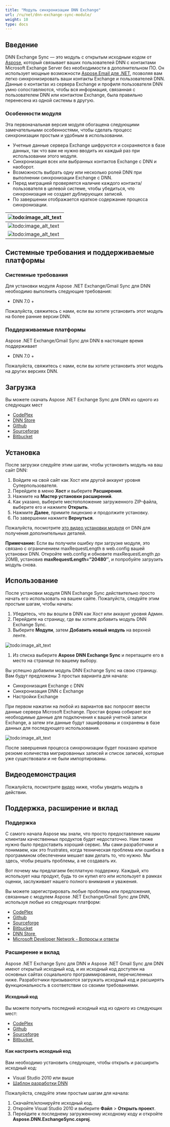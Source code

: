 ```yaml
---
title: "Модуль синхронизации DNN Exchange"
url: /ru/net/dnn-exchange-sync-module/
weight: 10
type: docs
---
```


## **Введение**
DNN Exchange Sync — это модуль с открытым исходным кодом от [Aspose](http://www.aspose.com/), который связывает ваших пользователей DNN с контактами Microsoft Exchange Server без необходимости в дополнительном ПО. Он использует мощные возможности [Aspose.Email для .NET](http://www.aspose.com/.net/email-component.aspx), позволяя вам легко синхронизировать ваши контакты Exchange и пользователей DNN. Данные о контактах из сервера Exchange и профиля пользователя DNN умно сопоставляются, чтобы вся информация, связанная с пользователем DNN или контактом Exchange, была правильно перенесена из одной системы в другую.
### **Особенности модуля**
Эта первоначальная версия модуля обогащена следующими замечательными особенностями, чтобы сделать процесс синхронизации простым и удобным в использовании.

- Учетные данные сервера Exchange шифруются и сохраняются в базе данных, так что вам не нужно вводить их каждый раз при использовании этого модуля.
- Синхронизация всех или выбранных контактов Exchange с DNN и наоборот.
- Возможность выбрать одну или несколько ролей DNN при выполнении синхронизации Exchange с DNN.
- Перед миграцией проверяется наличие каждого контакта/пользователя в целевой системе, чтобы убедиться, что синхронизация не создает дублирующих записей.
- По завершении отображается краткое содержание процесса синхронизации.

|![todo:image_alt_text](http://www.aspose.com/blogs/wp-content/uploads/2014/07/DNN-Exchange-Sync-home.png)|
| :- |
|![todo:image_alt_text](http://www.aspose.com/blogs/wp-content/uploads/2014/07/Exchange-to-DNN-Sync.png)|
|![todo:image_alt_text](http://www.aspose.com/blogs/wp-content/uploads/2014/07/DNN-to-Exchange-Sync.png)|
## **Системные требования и поддерживаемые платформы**
### **Системные требования**
Для установки модуля Aspose .NET Exchange/Gmail Sync для DNN необходимо выполнить следующие требования:

- DNN 7.0 +

Пожалуйста, свяжитесь с нами, если вы хотите установить этот модуль на более ранние версии DNN.
### **Поддерживаемые платформы**
Aspose .NET Exchange/Gmail Sync для DNN в настоящее время поддерживает

- DNN 7.0 +

Пожалуйста, свяжитесь с нами, если вы хотите установить этот модуль на других версиях DNN.
## **Загрузка**
Вы можете скачать Aspose .NET Exchange Sync для DNN из одного из следующих мест

- [CodePlex ](https://asposednn.codeplex.com/releases)
- [DNN Store ](http://store.dnnsoftware.com/home/product-details/dnn-exchange-sync-2-way-link-between-dnn-and-microsoft-exchange-server)
- [Github ](https://github.com/asposemarketplace/Aspose_for_DNN/releases)
- [Sourceforge ](https://sourceforge.net/projects/asposednn/files/)
- [Bitbucket ](https://bitbucket.org/asposemarketplace/aspose-for-dnn/downloads)
## **Установка**
После загрузки следуйте этим шагам, чтобы установить модуль на ваш сайт DNN:

1. Войдите на свой сайт как Хост или другой аккаунт уровня Суперпользователя.
1. Перейдите в меню **Хост** и выберите **Расширения**.
1. Нажмите на **Мастер установки расширений**.
1. Как указано, выберите местоположение загруженного ZIP-файла, выберите его и нажмите **Открыть**.
1. Нажмите **Далее**, примите лицензию и продолжите установку.
1. По завершении нажмите **Вернуться**.

Пожалуйста, посмотрите [это видео установки модуля](http://www.dnnsoftware.com/community/learn/video-library/view-video/video/542/view/details/how-to-install-a-module-in-dotnetnuke-7) от DNN для получения дополнительных деталей.

**Примечание:** Если вы получили ошибку при загрузке модуля, это связано с ограничением maxRequestLength в web.config вашей установки DNN. Откройте web.config и обновите maxRequestLength до 20MB, установив **maxRequestLength=”20480″**, и попробуйте загрузить модуль снова.
## **Использование**
После установки модуля DNN Exchange Sync действительно просто начать его использовать на вашем сайте. Пожалуйста, следуйте этим простым шагам, чтобы начать:

1. Убедитесь, что вы вошли в DNN как Хост или аккаунт уровня Админ.
1. Перейдите на страницу, где вы хотите добавить модуль DNN Exchange Sync.
1. Выберите **Модули**, затем **Добавить новый модуль** на верхней ленте.

![todo:image_alt_text](http://www.aspose.com/blogs/wp-content/uploads/2014/07/DNN-Exchange-Sync-add-module-to-page.png)

1. Из списка выберите **Aspose** **DNN Exchange Sync** и перетащите его в место на странице по вашему выбору.

Вы успешно добавили модуль DNN Exchange Sync на свою страницу. Вам будут предложены 3 простых варианта для начала:

- Синхронизация Exchange с DNN
- Синхронизация DNN с Exchange
- Настройки Exchange

При первом нажатии на любой из вариантов вас попросят ввести данные сервера Microsoft Exchange. Простая форма собирает все необходимые данные для подключения к вашей учетной записи Exchange, а затем эти данные будут зашифрованы и сохранены в базе данных для последующего использования.

![todo:image_alt_text](http://www.aspose.com/blogs/wp-content/uploads/2014/07/DNN-Exchange-Sync-Exchange-Server-Details.png)

После завершения процесса синхронизации будет показано краткое резюме количества мигрированных записей и список записей, которые уже существовали и не были импортированы.
## **Видеодемонстрация**
Пожалуйста, посмотрите [видео](https://www.youtube.com/watch?v=LqEiYz287GA) ниже, чтобы увидеть модуль в действии.
## **Поддержка, расширение и вклад**
### **Поддержка**
С самого начала Aspose мы знали, что просто предоставление нашим клиентам качественных продуктов будет недостаточно. Нам также нужно было предоставить хороший сервис. Мы сами разработчики и понимаем, как это frustrates, когда техническая проблема или ошибка в программном обеспечении мешает вам делать то, что нужно. Мы здесь, чтобы решать проблемы, а не создавать их.

Вот почему мы предлагаем бесплатную поддержку. Каждый, кто использует наш продукт, будь то он купил его или использует в рамках оценки, заслуживает нашего полного внимания и уважения.

Вы можете зарегистрировать любые проблемы или предложения, связанные с модулем Aspose .NET Exchange/Gmail Sync для DNN, используя любые из следующих платформ:

- [CodePlex ](https://asposednn.codeplex.com/workitem/list/basic)
- [Github ](https://github.com/asposemarketplace/Aspose_for_DNN/issues)
- [Sourceforge ](https://sourceforge.net/p/asposednn/tickets/)
- [Bitbucket ](https://bitbucket.org/asposemarketplace/aspose-for-dnn/issues?status=new&status=open)
- [DNN Store ](http://store.dnnsoftware.com/help-center/help-desk/ticket-entry/packageid/33341)
- [Microsoft Developer Network - Вопросы и ответы ](https://code.msdn.microsoft.com/DNN-Exchange-Sync-2-Way-fab0339b/view/Discussions#content)
### **Расширение и вклад**
Aspose .NET Exchange Sync для DNN и Aspose .NET Gmail Sync для DNN имеют открытый исходный код, и их исходный код доступен на основных сайтах социального программирования, перечисленных ниже. Разработчики призываются загружать исходный код и расширять функциональность в соответствии со своими требованиями.
#### **Исходный код**
Вы можете получить последний исходный код из одного из следующих мест:

- [CodePlex ](https://asposednn.codeplex.com/SourceControl/latest)
- [Github ](https://github.com/asposemarketplace/Aspose_for_DNN)
- [Sourceforge ](https://sourceforge.net/p/asposednn/code/ci/master/tree/)
- [Bitbucket ](https://bitbucket.org/asposemarketplace/aspose-for-dnn/src)
#### **Как настроить исходный код**
Вам необходимо установить следующее, чтобы открыть и расширить исходный код:

- Visual Studio 2010 или выше
- [Шаблон разработки DNN](https://downloads.aspose.com/total/net)

Пожалуйста, следуйте этим простым шагам для начала:

1. Скачайте/клонируйте исходный код.
1. Откройте Visual Studio 2010 и выберите **Файл** > **Открыть проект**.
1. Перейдите к последнему загруженному исходному коду и откройте **Aspose.DNN.ExchangeSync.csproj**.